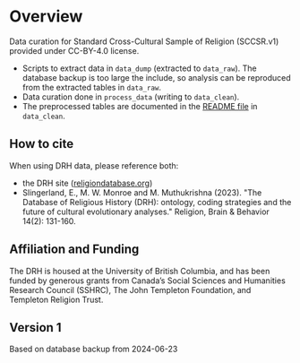 # Overview
Data curation for Standard Cross-Cultural Sample of Religion (SCCSR.v1) provided under CC-BY-4.0 license. 

* Scripts to extract data in `data_dump` (extracted to `data_raw`). The database backup is too large the include, so analysis can be reproduced from the extracted tables in `data_raw`. 
* Data curation done in `process_data` (writing to `data_clean`). 
* The preprocessed tables are documented in the [README file](data_clean/README.md) in `data_clean`. 

## How to cite
When using DRH data, please reference both: 

* the DRH site ([religiondatabase.org](https://religiondatabase.org))
* Slingerland, E., M. W. Monroe and M. Muthukrishna (2023). "The Database of Religious History (DRH): ontology, coding strategies and the future of cultural evolutionary analyses." Religion, Brain & Behavior 14(2): 131-160.

## Affiliation and Funding
The DRH is housed at the University of British Columbia, and has been funded by generous grants from Canada’s Social Sciences and Humanities Research Council (SSHRC), The John Templeton Foundation, and Templeton Religion Trust.

## Version 1
Based on database backup from 2024-06-23
